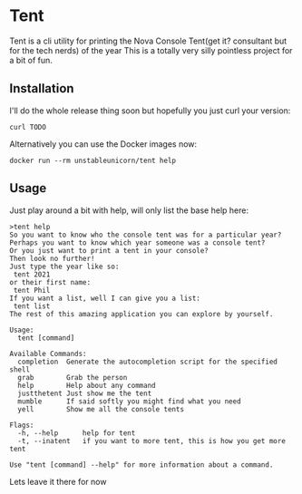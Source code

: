 # Tent
Tent is a cli utility for printing the Nova Console Tent(get it? consultant but for the tech nerds) of the year
This is a totally very silly pointless project for a bit of fun.

## Installation
I'll do the whole release thing soon but hopefully you just curl your version:
```
curl TODO
```

Alternatively you can use the Docker images now:
```
docker run --rm unstableunicorn/tent help
```

## Usage
Just play around a bit with help, will only list the base help here:
```
>tent help
So you want to know who the console tent was for a particular year?
Perhaps you want to know which year someone was a console tent?
Or you just want to print a tent in your console?
Then look no further!
Just type the year like so:
 tent 2021
or their first name:
 tent Phil
If you want a list, well I can give you a list:
 tent list
The rest of this amazing application you can explore by yourself.

Usage:
  tent [command]

Available Commands:
  completion  Generate the autocompletion script for the specified shell
  grab        Grab the person
  help        Help about any command
  justthetent Just show me the tent
  mumble      If said softly you might find what you need
  yell        Show me all the console tents

Flags:
  -h, --help      help for tent
  -t, --inatent   if you want to more tent, this is how you get more tent

Use "tent [command] --help" for more information about a command.
```

Lets leave it there for now